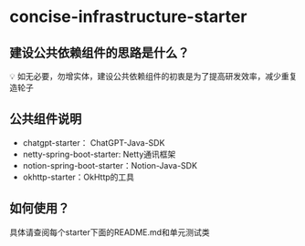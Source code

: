 # concise-infrastructure-starter

## 建设公共依赖组件的思路是什么？

<aside>
💡 如无必要，勿增实体，建设公共依赖组件的初衷是为了提高研发效率，减少重复造轮子
</aside>

## 公共组件说明

- chatgpt-starter： ChatGPT-Java-SDK
- netty-spring-boot-starter: Netty通讯框架
- notion-spring-boot-starter：Notion-Java-SDK
- okhttp-starter：OkHttp的工具

## 如何使用？

具体请查阅每个starter下面的README.md和单元测试类

